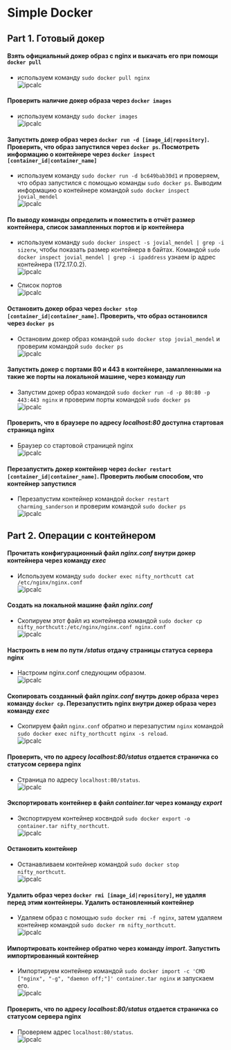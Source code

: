 # Simple Docker

## Part 1. Готовый докер

#### Взять официальный докер образ с **nginx** и выкачать его при помощи `docker pull`  
* используем команду `sudo docker pull nginx`  
![ipcalc](images/1-1.png)

#### Проверить наличие докер образа через `docker images`  
* используем команду `sudo docker images`  
![ipcalc](images/1-2.png)

#### Запустить докер образ через `docker run -d [image_id|repository]`. Проверить, что образ запустился через `docker ps`. Посмотреть информацию о контейнере через `docker inspect [container_id|container_name]`  
* используем команду `sudo docker run -d bc649bab30d1` и проверяем, что образ запустился с помощью команды `sudo docker ps`. Выводим информацию о контейнере командой `sudo docker inspect jovial_mendel`  
![ipcalc](images/1-3.png)

#### По выводу команды определить и поместить в отчёт размер контейнера, список замапленных портов и ip контейнера
* используем команду `sudo docker inspect -s jovial_mendel | grep -i sizerw`, чтобы показать размер контейнера в байтах. Командой `sudo docker inspect jovial_mendel | grep -i ipaddress` узнаем ip адрес контейнера (172.17.0.2).  
![ipcalc](images/1-4.png)

* Список портов  
![ipcalc](images/1-5.png)

#### Остановить докер образ через `docker stop [container_id|container_name]`. Проверить, что образ остановился через `docker ps`
* Остановим докер образ командой `sudo docker stop jovial_mendel` и проверим командой `sudo docker ps`  
![ipcalc](images/1-6.png)

#### Запустить докер с портами 80 и 443 в контейнере, замапленными на такие же порты на локальной машине, через команду *run*
* Запустим докер образ командой `sudo docker run -d -p 80:80 -p 443:443 nginx` и проверим порты командой `sudo docker ps`  
![ipcalc](images/1-7.png)

#### Проверить, что в браузере по адресу *localhost:80* доступна стартовая страница **nginx**
* Браузер со стартовой страницей nginx  
![ipcalc](images/1-8.png)

#### Перезапустить докер контейнер через `docker restart [container_id|container_name]`. Проверить любым способом, что контейнер запустился
* Перезапустим контейнер командой `docker restart charming_sanderson` и проверим командой `sudo docker ps`  
![ipcalc](images/1-9.png)

## Part 2. Операции с контейнером

#### Прочитать конфигурационный файл *nginx.conf* внутри докер контейнера через команду *exec*
* Используем команду `sudo docker exec nifty_northcutt cat /etc/nginx/nginx.conf`  
![ipcalc](images/2-1.png)

#### Создать на локальной машине файл *nginx.conf*
* Скопируем этот файл из контейнера командой `sudo docker cp nifty_northcutt:/etc/nginx/nginx.conf nginx.conf`  
![ipcalc](images/2-2.png)

#### Настроить в нем по пути */status* отдачу страницы статуса сервера **nginx**
* Настроим nginx.conf следующим образом.  
![ipcalc](images/2-3.png)

#### Скопировать созданный файл *nginx.conf* внутрь докер образа через команду `docker cp`. Перезапустить **nginx** внутри докер образа через команду *exec*
* Скопируем файл `nginx.conf` обратно и перезапустим `nginx` командой `sudo docker exec nifty_northcutt nginx -s reload`.  
![ipcalc](images/2-4.png)

#### Проверить, что по адресу *localhost:80/status* отдается страничка со статусом сервера **nginx**
* Страница по адресу `localhost:80/status`.  
![ipcalc](images/2-5.png)

#### Экспортировать контейнер в файл *container.tar* через команду *export*
* Экспортируем контейнер косвндой `sudo docker export -o container.tar nifty_northcutt`.  
![ipcalc](images/2-6.png)

#### Остановить контейнер
* Останавливаем контейнер командой `sudo docker stop nifty_northcutt`.  
![ipcalc](images/2-7.png)

#### Удалить образ через `docker rmi [image_id|repository]`, не удаляя перед этим контейнеры. Удалить остановленный контейнер
* Удаляем образ с помощью `sudo docker rmi -f nginx`, затем удаляем контейнер командой `sudo docker rm nifty_northcutt`.  
![ipcalc](images/2-8.png)

#### Импортировать контейнер обратно через команду *import*. Запустить импортированный контейнер
* Импортируем контейнер командой `sudo docker import -c 'CMD ["nginx", "-g", "daemon off;"]' container.tar nginx` и запускаем его.  
![ipcalc](images/2-9.png)

#### Проверить, что по адресу *localhost:80/status* отдается страничка со статусом сервера **nginx**
* Проверяем адрес `localhost:80/status`.  
![ipcalc](images/2-10.png)
